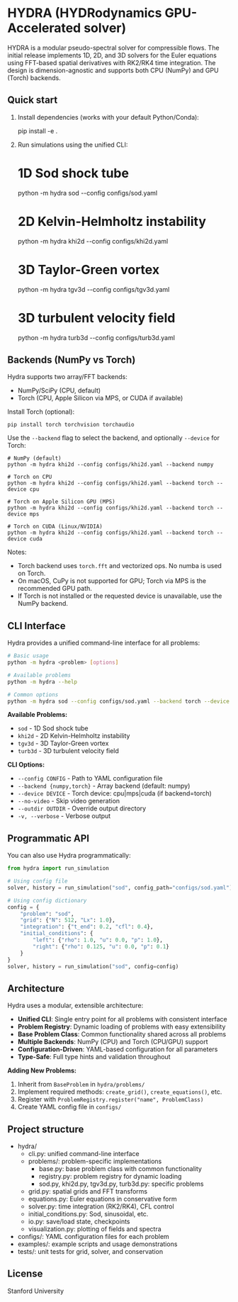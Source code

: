 HYDRA (HYDRodynamics GPU-Accelerated solver)
=====================================================

HYDRA is a modular pseudo-spectral solver for compressible flows. The initial release implements 1D, 2D, and 3D solvers for the Euler equations using FFT-based spatial derivatives with RK2/RK4 time integration. The design is dimension-agnostic and supports both CPU (NumPy) and GPU (Torch) backends.

Quick start
-----------

1. Install dependencies (works with your default Python/Conda):

   pip install -e .

2. Run simulations using the unified CLI:

   # 1D Sod shock tube
   python -m hydra sod --config configs/sod.yaml
   
   # 2D Kelvin-Helmholtz instability
   python -m hydra khi2d --config configs/khi2d.yaml
   
   # 3D Taylor-Green vortex
   python -m hydra tgv3d --config configs/tgv3d.yaml
   
   # 3D turbulent velocity field
   python -m hydra turb3d --config configs/turb3d.yaml

Backends (NumPy vs Torch)
-------------------------

Hydra supports two array/FFT backends:

- NumPy/SciPy (CPU, default)
- Torch (CPU, Apple Silicon via MPS, or CUDA if available)

Install Torch (optional):

```
pip install torch torchvision torchaudio
```

Use the `--backend` flag to select the backend, and optionally `--device` for Torch:

```
# NumPy (default)
python -m hydra khi2d --config configs/khi2d.yaml --backend numpy

# Torch on CPU
python -m hydra khi2d --config configs/khi2d.yaml --backend torch --device cpu

# Torch on Apple Silicon GPU (MPS)
python -m hydra khi2d --config configs/khi2d.yaml --backend torch --device mps

# Torch on CUDA (Linux/NVIDIA)
python -m hydra khi2d --config configs/khi2d.yaml --backend torch --device cuda
```

Notes:

- Torch backend uses `torch.fft` and vectorized ops. No numba is used on Torch.
- On macOS, CuPy is not supported for GPU; Torch via MPS is the recommended GPU path.
- If Torch is not installed or the requested device is unavailable, use the NumPy backend.

CLI Interface
-------------

Hydra provides a unified command-line interface for all problems:

```bash
# Basic usage
python -m hydra <problem> [options]

# Available problems
python -m hydra --help

# Common options
python -m hydra sod --config configs/sod.yaml --backend torch --device mps --no-video -v
```

**Available Problems:**
- `sod` - 1D Sod shock tube
- `khi2d` - 2D Kelvin-Helmholtz instability  
- `tgv3d` - 3D Taylor-Green vortex
- `turb3d` - 3D turbulent velocity field

**CLI Options:**
- `--config CONFIG` - Path to YAML configuration file
- `--backend {numpy,torch}` - Array backend (default: numpy)
- `--device DEVICE` - Torch device: cpu|mps|cuda (if backend=torch)
- `--no-video` - Skip video generation
- `--outdir OUTDIR` - Override output directory
- `-v, --verbose` - Verbose output

Programmatic API
----------------

You can also use Hydra programmatically:

```python
from hydra import run_simulation

# Using config file
solver, history = run_simulation("sod", config_path="configs/sod.yaml")

# Using config dictionary
config = {
    "problem": "sod",
    "grid": {"N": 512, "Lx": 1.0},
    "integration": {"t_end": 0.2, "cfl": 0.4},
    "initial_conditions": {
        "left": {"rho": 1.0, "u": 0.0, "p": 1.0},
        "right": {"rho": 0.125, "u": 0.0, "p": 0.1}
    }
}
solver, history = run_simulation("sod", config=config)
```

Architecture
------------

Hydra uses a modular, extensible architecture:

- **Unified CLI**: Single entry point for all problems with consistent interface
- **Problem Registry**: Dynamic loading of problems with easy extensibility
- **Base Problem Class**: Common functionality shared across all problems
- **Multiple Backends**: NumPy (CPU) and Torch (CPU/GPU) support
- **Configuration-Driven**: YAML-based configuration for all parameters
- **Type-Safe**: Full type hints and validation throughout

**Adding New Problems:**
1. Inherit from `BaseProblem` in `hydra/problems/`
2. Implement required methods: `create_grid()`, `create_equations()`, etc.
3. Register with `ProblemRegistry.register("name", ProblemClass)`
4. Create YAML config file in `configs/`

Project structure
-----------------

- hydra/
  - cli.py: unified command-line interface
  - problems/: problem-specific implementations
    - base.py: base problem class with common functionality
    - registry.py: problem registry for dynamic loading
    - sod.py, khi2d.py, tgv3d.py, turb3d.py: specific problems
  - grid.py: spatial grids and FFT transforms
  - equations.py: Euler equations in conservative form
  - solver.py: time integration (RK2/RK4), CFL control
  - initial_conditions.py: Sod, sinusoidal, etc.
  - io.py: save/load state, checkpoints
  - visualization.py: plotting of fields and spectra
- configs/: YAML configuration files for each problem
- examples/: example scripts and usage demonstrations
- tests/: unit tests for grid, solver, and conservation

License
-------

Stanford University


